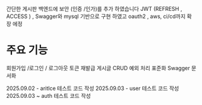 간단한 게시판 백엔드에 보안 (인증 /인가)를 추가 하였습니다 JWT (REFRESH , ACCESS ) , Swagger와 mysql 기반으로 구현 하였고 oauth2 , aws, ci/cd까지 확장 에정 

# 주요 기능 
회원가입 /로그인 / 로그아웃
토큰 재발급 
게시글 CRUD
예외 처리 표준화
Swagger 문서화 

2025.09.02  - aritlce 테스트 코드 작성 
2025.09.03 - user 테스트 코드 작성 
2025.09.03 ~   auth 테스트 코드 작성
